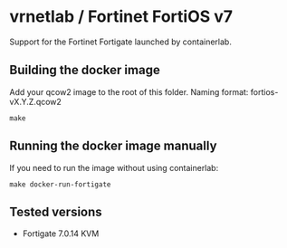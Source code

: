 # vrnetlab / Fortinet FortiOS v7

Support for the Fortinet Fortigate launched by containerlab.

## Building the docker image

Add your qcow2 image to the root of this folder.
Naming format: fortios-vX.Y.Z.qcow2

`make`

## Running the docker image manually

If you need to run the image without using containerlab:

`make docker-run-fortigate`

## Tested versions

* Fortigate 7.0.14 KVM
